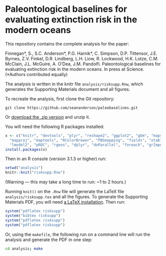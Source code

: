 # Paleontological baselines for evaluating extinction risk in the modern oceans

This repository contains the complete analysis for the paper:

Finnegan\*, S., S.C. Anderson\*, P.G. Harnik\*, C. Simpson, D.P. Tittensor, J.E. Byrnes, Z.V. Finkel, D.R. Lindberg, L.H. Liow, R. Lockwood, H.K. Lotze, C.M. McClain, J.L. McGuire, A. O’Dea, J.M. Pandolfi. Paleontological baselines for evaluating extinction risk in the modern oceans. In press at Science. (\*Authors contributed equally)

The analysis is written in the knitr file `analysis/risksupp.Rnw`, which generates the Supporting Materials document and all figures.

To recreate the analysis, first clone the Git repository:

```
git clone https://github.com/seananderson/paleobaselines.git
```

Or [download the .zip version](https://github.com/seananderson/paleobaselines/archive/master.zip) and unzip it.

You will need the following R packages installed:

```R
x <- c("knitr", "devtools", "plyr", "reshape2", "ggplot2", "gbm", "maps",
  "mapproj", "maptools", "RColorBrewer", "PBSmapping", "fields", "xtable",
  "lmodel2", "pROC", "rgeos", "dplyr", "doParallel", "foreach", "grImport")
install.packages(x)
```

Then in an R console (version 3.1.3 or higher) run:

```R
setwd("analysis")
knitr::knit("risksupp.Rnw")
```

(Warning — this may take a long time to run: ~1 to 2 hours.)

Running `knit()` on the `.Rnw` file will generate the LaTeX file `analysis/risksupp.tex` and all the figures. To generate the Supporting Materials PDF, you will need [a LaTeX installation](http://latex-project.org/). Then run:

```R
system("pdflatex risksupp")
system("bibtex risksupp")
system("pdflatex risksupp")
system("pdflatex risksupp")
```

Or, using the `makefile`, the following run on a command line will run the analysis and generate the PDF in one step:

```sh
cd analysis; make
```
